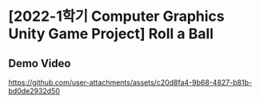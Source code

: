 # [2022-1학기 Computer Graphics Unity Game Project] Roll a Ball
## Demo Video

https://github.com/user-attachments/assets/c20d8fa4-9b68-4827-b81b-bd0de2932d50

